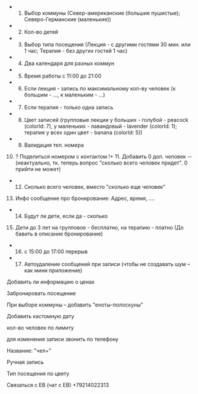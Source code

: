 + 1. Выбор коммуны (Север-американские (большие пушистые); Северо-Германские (маленькие))
+ 2. Кол-во детей
+ 3. Выбор типа посещения (Лекция - с другими гостями 30 мин. или 1 час; Терапия - без других гостей 1 час)
+ 4. Два календаря для разных коммун
+ 5. Время работы с 11:00 до 21:00
+ 6. Если лекция - запись по максимальному кол-ву человек (к большим - ..., к маленьким - ...)
+ 7. Если терапия - только одна запись
+ 8. Цвет записей (групповые лекции у больших - голубой - peacock (colorId: 7), у маленьких - лавандовый - lavender (colorId: 1); терапия у всех один цвет - banana (colorId: 5))
+ 9. Валидация тел. номера
10. ? Поделиться номером с контактом
!+ 11. Добавить 0 доп. человек  -- (неактуально, тк. теперь вопрос "сколько всего человек придет". 0 прийти не может)
+ 12. Сколько всего человек, вместо "сколько еще человек"
13. Инфо сообщение про бронирование: Адрес, время, ....
+ 14. Будут ли дети, если да - сколько
15. Дети до 3 лет на групповое - бесплатно, на терапию - платно (До бавить в описание бронирование)
+ 16. с 15:00 до 17:00 перерыв
+ 17. Автоудаление сообщений при записи (чтобы не создавать шум – как мини приложение)

Добавить ли информацию о ценах


Забронировать посещение

При выборе коммуны – добавить "еноты-полоскуны"

Добавить кастомную дату

кол-во человек по лимиту

для изменения записи звонить по телефону

Название: "чел+"

Ручная запись

Тип посещения по цвету

Связаться с ЕВ (чат с ЕВ) +79214022313